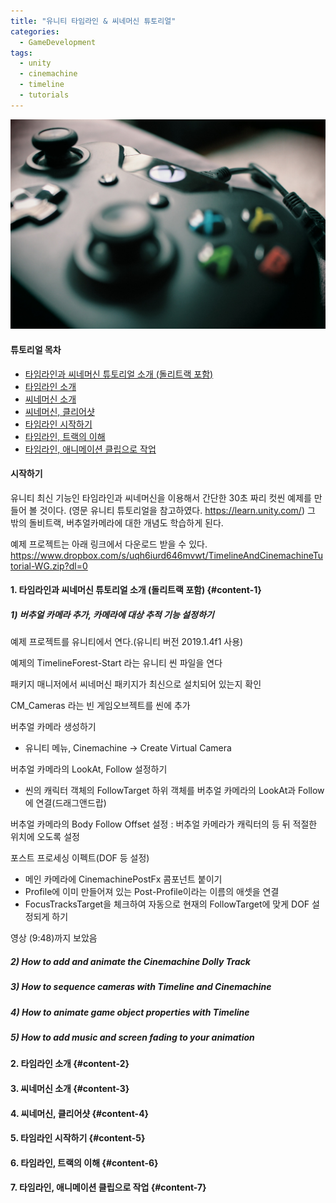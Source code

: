 ```yaml
---
title: "유니티 타임라인 & 씨네머신 튜토리얼"
categories:
  - GameDevelopment
tags:
  - unity
  - cinemachine
  - timeline
  - tutorials
---
```


![Title Image, Unity Timeline and Cinemachine Tutorials](/assets/images/xbox-1602822_1920.jpg "Unity Timeline and Cinemachine Tutorials")

#### 튜토리얼 목차
* [타임라인과 씨네머신 튜토리얼 소개 (돌리트랙 포함)](#content-1)
* [타임라인 소개](#content-2)
* [씨네머신 소개](#content-3)
* [씨네머신, 클리어샷](#content-4)
* [타임라인 시작하기](#content-5)
* [타임라인, 트랙의 이해](#content-6)
* [타임라인, 애니메이션 클립으로 작업](#content-7)


#### 시작하기

유니티 최신 기능인 타임라인과 씨네머신을 이용해서 간단한 30초 짜리 컷씬 예제를 만들어 볼 것이다.
(영문 유니티 튜토리얼을 참고하였다. https://learn.unity.com/)
그 밖의 돌비트랙, 버추얼카메라에 대한 개념도 학습하게 된다.

예제 프로젝트는 아래 링크에서 다운로드 받을 수 있다.
https://www.dropbox.com/s/uqh6iurd646mvwt/TimelineAndCinemachineTutorial-WG.zip?dl=0



#### 1. 타임라인과 씨네머신 튜토리얼 소개 (돌리트랙 포함) {#content-1}

##### 1) 버추얼 카메라 추가, 카메라에 대상 추적 기능 설정하기

예제 프로젝트를 유니티에서 연다.(유니티 버전 2019.1.4f1 사용)  

예제의 TimelineForest-Start 라는 유니티 씬 파일을 연다

패키지 매니저에서 씨네머신 패키지가 최신으로 설치되어 있는지 확인

CM_Cameras 라는 빈 게임오브젝트를 씬에 추가

버추얼 카메라 생성하기  
* 유니티 메뉴, Cinemachine -> Create Virtual Camera

버추얼 카메라의 LookAt, Follow 설정하기  
* 씬의 캐릭터 객체의 FollowTarget 하위 객체를 버추얼 카메라의 LookAt과 Follow에 연결(드래그앤드랍)

버추얼 카메라의 Body Follow Offset 설정 : 버추얼 카메라가 캐릭터의 등 뒤 적절한 위치에 오도록 설정

포스트 프로세싱 이펙트(DOF 등 설정)
* 메인 카메라에 CinemachinePostFx 콤포넌트 붙이기  
* Profile에 이미 만들어져 있는 Post-Profile이라는 이름의 애셋을 연결
* FocusTracksTarget을 체크하여 자동으로 현재의 FollowTarget에 맞게 DOF 설정되게 하기

영상 (9:48)까지 보았음


##### 2) How to add and animate the Cinemachine Dolly Track 

##### 3) How to sequence cameras with Timeline and Cinemachine 

##### 4) How to animate game object properties with Timeline 

##### 5) How to add music and screen fading to your animation



#### 2. 타임라인 소개 {#content-2}


#### 3. 씨네머신 소개 {#content-3}


#### 4. 씨네머신, 클리어샷 {#content-4}

#### 5. 타임라인 시작하기 {#content-5}

#### 6. 타임라인, 트랙의 이해 {#content-6}

#### 7. 타임라인, 애니메이션 클립으로 작업 {#content-7}


